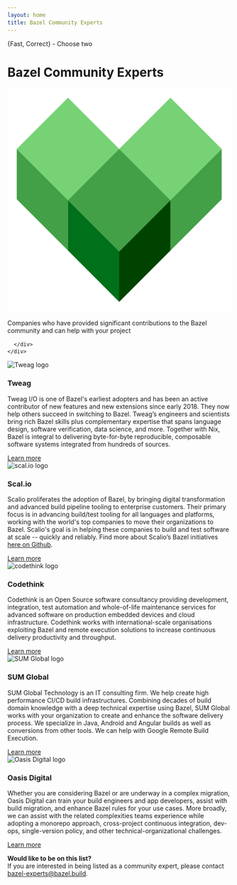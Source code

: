 ```yaml
---
layout: home
title: Bazel Community Experts
---
```


<div class="home">
  <div class="landing-section hero">
    <div class="container">
      <div class="row">
        <div class="col-sm-8">
          <p class="hero-tagline">{Fast, Correct} - Choose two</p>
          <h1 class="hero-title">Bazel Community Experts</h1>
</div>
       <div class="col-sm-4 hidden-xs">
         <img src="images/bazel-icon.svg" title="Bazel" alt="Bazel logo" class="logo-md img-responsive">
       </div>
	<p class="hero-tagline-sub">Companies who have provided significant contributions to the Bazel community and can help with your project
        </p>

      </div>
    </div>
  </div>

  <div class="landing-section experts">
    <div class="container">
      <div class="row">
        <div class="col-sm-6 col-md-3 expert">
          <img class="user-logo" src="{{site_root}}images/user-logos/tweag_logo.png" width="150" height="35" alt="Tweag logo" title="tweag.io"/>
          <h3>Tweag</h3>
          <p>
          Tweag I/O is one of Bazel's earliest adopters and has been
          an active contributor of new features and new extensions
          since early 2018. They now help others succeed in switching
          to Bazel. Tweag’s engineers and scientists bring rich Bazel
          skills plus complementary expertise that spans language design,
          software verification, data science, and more.  Together with
          Nix, Bazel is integral to delivering byte-for-byte reproducible,
          composable software systems integrated from hundreds of
          sources.
          </p>
 	<a href="https://www.tweag.io/" target="_blank">Learn more</a>
        </div>
        <div class="col-sm-6 col-md-3 expert">
          <img class="user-logo" src="{{site_root}}images/user-logos/scalio_logo.svg" width="150" height="35" alt="scal.io logo" title="scal.io"/>
          <h3>Scal.io</h3>
          <p>
          Scalio proliferates the adoption of Bazel, by bringing
          digital transformation and advanced build pipeline tooling to
          enterprise customers.  Their primary focus is in advancing
          build/test tooling for all languages and platforms, working
          with the world's top companies to move their organizations to
          Bazel. Scalio's goal is in helping these companies to build
          and test software at scale -- quickly and reliably. Find more
          about Scalio’s Bazel initiatives
          <a href="https://github.com/scalio/bazel-status" target="_blank">here on Github</a>.
          </p>
       <a href="https://scal.io/" target="_blank">Learn more</a>
        </div>
        <div class="col-sm-6 col-md-3 expert">
          <img class="user-logo" src="{{site_root}}images/user-logos/codethink_logo.svg" width="150" height="35" alt="codethink logo" title="codethink"/>
          <h3>Codethink</h3>
          <p>
          Codethink is an Open Source software consultancy providing
          development, integration, test automation and whole-of-life
          maintenance services for advanced software on production
          embedded devices and cloud infrastructure. Codethink works
          with international-scale organisations exploiting Bazel and
          remote execution solutions to increase continuous delivery
          productivity and throughput.
          </p>
          <a href="https://www.codethink.co.uk/" target="_blank">Learn more</a>
        </div>
      </div>
    </div>
    </div>

  <div class="landing-section experts">
    <div class="container">
      <div class="row">
        <div class="col-sm-6 col-md-3 expert">
          <img class="user-logo" src="{{site_root}}images/user-logos/sumglobal.png" width="150" alt="SUM Global logo" title="sum global"/>
          <h3>SUM Global</h3>
          <p>
          SUM Global Technology is an IT consulting firm. We help create high performance CI/CD build infrastructures. Combining decades of build domain knowledge with a deep technical expertise using Bazel, SUM Global works with your organization to create and enhance the software delivery process. We specialize in Java, Android and Angular builds as well as conversions from other tools. We can help with Google Remote Build Execution.
          </p>
 	<a href="http://sumglobal.com/bazel-build" target="_blank">Learn more</a>
        </div>
         <div class="col-sm-6 col-md-3 expert">
          <img class="user-logo" src="{{site_root}}images/user-logos/oasis_logo.svg" width="150" alt="Oasis Digital logo" title="oasisdigital"/>
          <h3>Oasis Digital</h3>
          <p>
          Whether you are considering Bazel or are underway in a complex migration, Oasis Digital can train your build engineers and app developers, assist with build migration, and enhance Bazel rules for your use cases. More broadly, we can assist with the related complexities teams experience while adopting a monorepo approach, cross-project continuous integration, dev-ops, single-version policy, and other technical-organizational challenges.
          </p>
  <a href="https://oasisdigital.com/" target="_blank">Learn more</a>
        </div>
    </div>
  </div>
</div>

  <div class="beta">
    <div class="container">
      <div class="row">
        <div class="col-sm-12">
          <p>
            <b>Would like to be on this list? </b><br>
		If you are interested in being listed as a community expert, please contact <a href="mailto:bazel-experts@bazel.build">bazel-experts@bazel.build</a>.</p>
        </div>
      </div>
    </div>
  </div>
</div>

